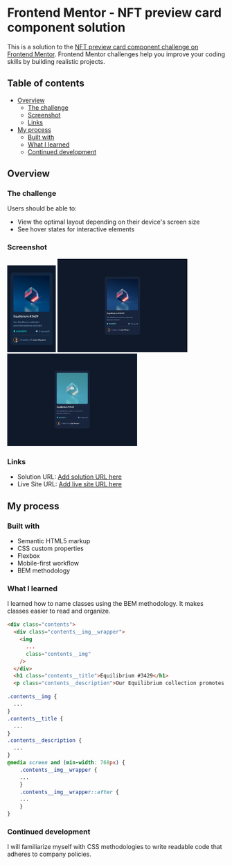 # Frontend Mentor - NFT preview card component solution

This is a solution to the [NFT preview card component challenge on Frontend Mentor](https://www.frontendmentor.io/challenges/nft-preview-card-component-SbdUL_w0U). Frontend Mentor challenges help you improve your coding skills by building realistic projects. 

## Table of contents

- [Overview](#overview)
  - [The challenge](#the-challenge)
  - [Screenshot](#screenshot)
  - [Links](#links)
- [My process](#my-process)
  - [Built with](#built-with)
  - [What I learned](#what-i-learned)
  - [Continued development](#continued-development)

## Overview

### The challenge

Users should be able to:

- View the optimal layout depending on their device's screen size
- See hover states for interactive elements

### Screenshot

<img src="./images/375px.png" alt="375px" width="auto" height="200">
<img src="./images/1440px.jpeg" alt="1440px" width="300" height="auto">
<img src="./images/1440px-active.jpeg" alt="1440px active" width="300" height="auto">

### Links

- Solution URL: [Add solution URL here](https://your-solution-url.com)
- Live Site URL: [Add live site URL here](https://your-live-site-url.com)

## My process

### Built with

- Semantic HTML5 markup
- CSS custom properties
- Flexbox
- Mobile-first workflow
- BEM methodology

### What I learned

I learned how to name classes using the BEM methodology. It makes classes easier to read and organize.

```html
<div class="contents">
  <div class="contents__img__wrapper">
    <img
      ...
      class="contents__img"
    />
  </div>
  <h1 class="contents__title">Equilibrium #3429</h1>
  <p class="contents__description">Our Equilibrium collection promotes balance and calm.</p>
```
```css
.contents__img {
  ...
}
.contents__title {
  ...
}
.contents__description {
  ...
}
@media screen and (min-width: 768px) {
	.contents__img__wrapper {
    ...
	}
	.contents__img__wrapper::after {
    ...
	}
}
```

### Continued development

I will familiarize myself with CSS methodologies to write readable code that adheres to company policies.
